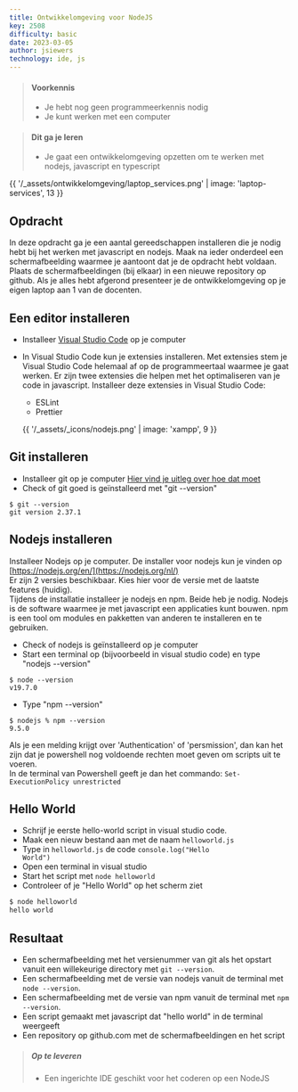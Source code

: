 ```yaml
---
title: Ontwikkelomgeving voor NodeJS
key: 2508
difficulty: basic
date: 2023-03-05
author: jsiewers
technology: ide, js
---
```


> #### Voorkennis
> * Je hebt nog geen programmeerkennis nodig
> * Je kunt werken met een computer

> #### Dit ga je leren
> * Je gaat een ontwikkelomgeving opzetten om te werken met nodejs, javascript en typescript

{{ '/_assets/ontwikkelomgeving/laptop_services.png'  | image: 'laptop-services', 13 }}

## Opdracht
In deze opdracht ga je een aantal gereedschappen installeren die je nodig hebt bij het werken met javascript en nodejs. Maak na ieder onderdeel een schermafbeelding waarmee je aantoont dat je de opdracht hebt voldaan. Plaats de schermafbeeldingen (bij elkaar) in een nieuwe repository op github. Als je alles hebt afgerond presenteer je de ontwikkelomgeving op je eigen laptop aan 1 van de docenten.

## Een editor installeren
* Installeer [Visual Studio Code](https://code.visualstudio.com/) op je computer
* In Visual Studio Code kun je extensies installeren. Met extensies stem je Visual Studio Code helemaal af op de programmeertaal waarmee je gaat werken. Er zijn twee extensies die helpen met het optimaliseren van je code in javascript. Installeer deze extensies in Visual Studio Code:
    * ESLint
    * Prettier

  {{ '/_assets/_icons/nodejs.png' | image: 'xampp', 9 }}

## Git installeren
* Installeer git op je computer [Hier vind je uitleg over hoe dat moet](https://www.edutorial.nl/git/introductie/)
* Check of git goed is geïnstalleerd met "git --version"
```shell
$ git --version
git version 2.37.1 
```

## Nodejs installeren
Installeer Nodejs op je computer. De installer voor nodejs kun je vinden op [https://nodejs.org/en/](https://nodejs.org/nl/)  
Er zijn 2 versies beschikbaar. Kies hier voor de versie met de laatste features (huidig).  
Tijdens de installatie installeer je nodejs en npm. Beide heb je nodig. Nodejs is de software waarmee je met javascript een applicaties kunt bouwen. npm is een tool om modules en pakketten van anderen te  installeren en te gebruiken.

* Check of nodejs is geïnstalleerd op je computer  
* Start een terminal op (bijvoorbeeld in visual studio code) en type "nodejs --version"  
```shell
$ node --version
v19.7.0
```
* Type "npm --version"
```shell
$ nodejs % npm --version 
9.5.0
```
Als je een melding krijgt over 'Authentication' of 'persmission', dan kan het zijn dat je powershell nog voldoende rechten moet geven om scripts uit te voeren.  
In de terminal van Powershell geeft je dan het commando: <code>Set-ExecutionPolicy unrestricted</code>

## Hello World
* Schrijf je eerste hello-world script in visual studio code.
* Maak een nieuw bestand aan met de naam <code>helloworld.js</code>
* Type in <code>helloworld.js</code> de code <code>console.log("Hello World")</code>
* Open een terminal in visual studio
* Start het script met <code>node helloworld</code>
* Controleer of je "Hello World" op het scherm ziet

``` javascript
$ node helloworld
hello world
```
## Resultaat
* Een schermafbeelding met het versienummer van git als het opstart vanuit een willekeurige directory met <code>git --version</code>.
* Een schermafbeelding met de versie van nodejs vanuit de terminal met <code>node --version</code>.
* Een schermafbeelding met de versie van npm vanuit de terminal met <code>npm --version</code>.
* Een script gemaakt met javascript dat "hello world" in de terminal weergeeft
* Een repository op github.com met de schermafbeeldingen en het script

> ##### Op te leveren
> * Een ingerichte IDE geschikt voor het coderen op een NodeJS
